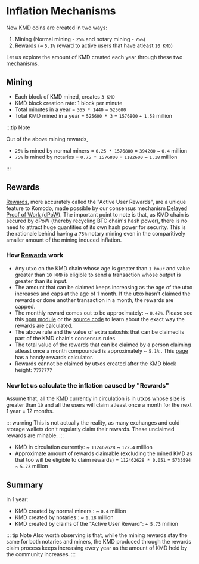 # Inflation Mechanisms

New KMD coins are created in two ways:

1. Mining (Normal mining - `25%` and notary mining - `75%`)
2. [Rewards](../whitepaper/chapter8.html#rewards) (~ `5.1%` reward to active users that have atleast `10 KMD`)

Let us explore the amount of KMD created each year through these two mechanisms.

## Mining

- Each block of KMD mined, creates `3 KMD`
- KMD block creation rate: 1 block per minute
- Total minutes in a year = `365 * 1440` = `525600`
- Total KMD mined in a year = `525600 * 3` = `1576800` ~ `1.58` million

:::tip Note

Out of the above mining rewards,

- `25%` is mined by normal miners = `0.25 * 1576800` = `394200` ~ `0.4` million
- `75%` is mined by notaries = `0.75 * 1576800` = `1182600` ~ `1.18` million

:::

## Rewards

[Rewards](../whitepaper/chapter8.html#rewards), more accurately called the "Active User Rewards", are a unique feature to Komodo, made possible by our consensus mechanism [Delayed Proof of Work (dPoW)](../whitepaper/chapter3.html). The important point to note is that, as KMD chain is secured by dPoW (thereby recycling BTC chain's hash power), there is no need to attract huge quantities of its own hash power for security. This is the rationale behind having a `75%` notary mining even in the comparitively smaller amount of the mining induced inflation.

### How [Rewards](../whitepaper/chapter8.html#rewards) work

- Any utxo on the KMD chain whose age is greater than `1 hour` and value greater than `10 KMD` is eligible to send a transaction whose output is greater than its input.
- The amount that can be claimed keeps increasing as the age of the utxo increases and caps at the age of 1 month. If the utxo hasn't claimed the rewards or done another transaction in a month, the rewards are capped.
- The monthly reward comes out to be approximately: ~ `0.42%`. Please see this [npm module](https://github.com/atomiclabs/get-komodo-rewards/blob/master/index.js) or the [source code](https://github.com/jl777/komodo/blob/jl777/src/komodo_interest.h) to learn about the exact way the rewards are calculated.
- The above rule and the value of extra satoshis that can be claimed is part of the KMD chain's consensus rules
- The total value of the rewards that can be claimed by a person claiming atleast once a month compounded is approximately ~ `5.1%` . This [page](https://www.atomicexplorer.com/#/rewards-calc) has a handy rewards calculator.
- Rewards cannot be claimed by utxos created after the KMD block height: `7777777`

### Now let us calculate the inflation caused by "Rewards"

Assume that, all the KMD currently in circulation is in utxos whose size is greater than `10` and all the users will claim atleast once a month for the next 1 year = 12 months.

::: warning
This is not actually the reality, as many exchanges and cold storage wallets don't regularly claim their rewards. These unclaimed rewards are minable.
:::

- KMD in circulation currently: ~ `112462628` ~ `122.4` million
- Approximate amount of rewards claimable (excluding the mined KMD as that too will be eligible to claim rewards) = `112462628 * 0.051` = `5735594` ~ `5.73` million

## Summary

In 1 year:

- KMD created by normal miners : ~ `0.4` million
- KMD created by notaries : ~ `1.18` million
- KMD created by claims of the "Active User Reward": ~ `5.73` million

::: tip Note
Also worth observing is that, while the mining rewards stay the same for both notaries and miners, the KMD produced through the rewards claim process keeps increasing every year as the amount of KMD held by the community increases.
:::

